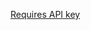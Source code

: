 <a class="tag" id="requires-api-key" target="_blank" href="{{api_key_form_uri}}">Requires API key</a>
